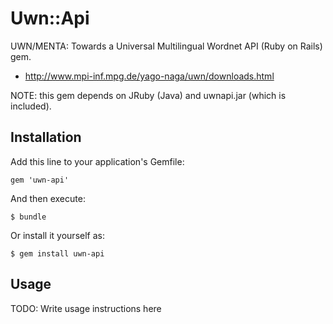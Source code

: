 # Uwn::Api

UWN/MENTA: Towards a Universal Multilingual Wordnet API (Ruby on Rails) gem. 

* http://www.mpi-inf.mpg.de/yago-naga/uwn/downloads.html

NOTE: this gem depends on JRuby (Java) and uwnapi.jar (which is included).


## Installation

Add this line to your application's Gemfile:

    gem 'uwn-api'

And then execute:

    $ bundle

Or install it yourself as:

    $ gem install uwn-api

## Usage

TODO: Write usage instructions here

